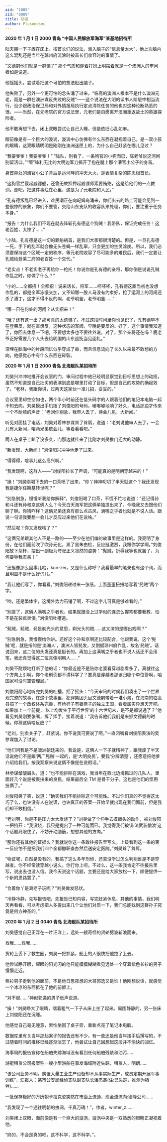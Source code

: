 ```yaml
---
aid: "1005"
zid: "0009"
title: 动摇
author: Plusonesec
---
```


**2020 年 1 月 1 日 2000 青岛 “中国人民解放军海军”某基地招待所**

陆天赐一下子瘫在床上。按首长们的说法，涌入脑子的“信息量太大”，他上次脑内这么混乱还是当年在琼州府流浪时被首长们收容时的事情了。

“文德嗣他们就是一群骗子” 那个气质和穿着打扮上明摆着就是一个澳洲人的审问者如是说道。

他摇摇头，尝试着把这个可怕的想法赶出脑子。

他失败了，另外一个更可怕的念头涌了过来。“临高的澳洲人根本不是什么澳洲元老，而是一群在澳洲谋反失败的反贼”——这个说法在大明的读书人阶层中相当流行，没少跟政治保卫局和对外情报局执行定点清除任务的他也对这种论断熟悉的很。——当然，在元老院的官方说法里，元老们是自愿离开澳洲重返故土的英雄探险者。

他不敢再想下去，闭上双眼尝试让自己入睡，但是依旧心乱如麻。

眼前像是有一个巨大的漩涡，漩涡中心仿佛有什么东西在凝视着自己。是一双小孩的眼睛，这双眼睛明明是刚刚在澳洲迷匣上的，为什么自己赶紧在哪儿见过？

“我要爹爹！我要爹爹！” “陆队，别看了，一条狗官的小狗而已，陈老爷说这河闸别留活口。”“嚓”锋利无比的大明边军刀撕开了抱在腿上那个漕官小公子的身首。

身首异处的漕官小公子背后是运河畔的冲天大火，是表情复杂的陈思根首长。

“这狗官拦截起威镖船，还曾无故扣押起威镖师索要贿赂，这是给他们的一点教训。走吧，把这件事烂在心里，这是为了元老院和人民。”

“孔有德叛乱已经进入，难民潮正在向屺姆岛涌来，你们出去的路上可能会见到一些很惨的景象，你们不要管，交给山东支队的收容队来处理，你们，要注重于任务本身。”

“报告！为什么我们不现在就去阵斩孔有德这个狗贼！我带队，保证完成任务！这老百姓，太惨了……”

“小陆，孔有德是这一切的罪魁祸首，是我们大家都很清楚的。但是，一旦孔有德一死，手下的乱军就会像无头苍蝇一样乱窜，只会更加的生灵涂炭。所以，我们必须要保持这个区域一定的秩序，等元老院收容了尽可能多的难民后，我们一定要让孔贼给登莱二府的老百姓一个交代。”

“老实点！不老实老子再给你一枪托！你说你是孔有德的亲将，那你倒是说说孔贼作乱之时，你做了什么？”

“小的……全都招！全都招！说来话长，将军…….呸呸呸，孔有德这厮当初也没想作乱的，都是全军冻饿交加，又不知哪一股人马没有约束好，抢了运河上的河闸还杀了漕丁，这才不得不反的啊，老爷明鉴，老爷明鉴……”

“哪一日在何处的河闸？从实招来！”

“哦？还有这一出？那可真的太遗憾了。不过这段时间里你也见识了，孔有德早不在登莱反，就在直隶反，这种状态的军阀，早晚是要反的。好了，这个事情我知道了，你回去休息一下吧，不要想太多也不要往外说，对了，那个亲将还在吗？鹿老爷正好需要几个人头去给明国的山东巡抚当见面礼。”

深埋在脑海中的片段回忆似乎穿成了串，而且信息流向了长久以来最不敢想的方向，他感觉心中有什么东西在碎裂。

**2020 年 1 月 1 日 2000 青岛 北海舰队某招待所**

刘昊兴冲冲地推开会议室的门，审问过程中他已经明显察觉到目标思想上的动摇，虽然不知道是自己拙劣的表演到底是哪里打动了目标，但是自己的攻势的确起效了。“老林，我跟你讲，过两天这家伙一准儿招，妥妥的。”

会议室里却空空如也，两个半小时前还在低头码字的人跟着他们的笔记本电脑一起不知去向。刘昊摸出手机拨了刘俊阳的号码，嘟嘟嘟地响了好久，电话那边才传来一个不耐烦的声音：“老刘你别急，我审人去了，待会儿见，大新闻。”

听见对面挂了电话，刘昊对着林参谋耸了耸肩，说道：“老刘说他审人去了，一会儿有大新闻，咱两兄弟歇会儿，等着看看吧。”

两人在桌子上趴了没多久，门那边就传来了比刚才刘昊推门还大的动静。

“新发现，大新闻！”刘俊阳兴冲冲地走了过来。

“得得得，啥事儿这么高兴啊。”

“我发现啊，这群人——”刘俊阳拉长了声调，“可能真的是明朝穿越来的！”

“操！”刘昊刚喝下去的一口茶喷了出来，“你丫神神叨叨了半天就这个？我还发现我是捷尔任斯基转世呢？”

“别急别急，慢慢听我给你解释“，刘俊阳喝了口茶，不慌不忙地说道：”还记得孙和斗还有孙和京这俩人么？今天白天海军把这俩单独提出来了。今晚我又去跟他们聊了聊。你猜咋样？这俩兄弟还真有那么点古风，满嘴之乎者也就是不说人话。跟说一句话我要想一会儿才反应过来他们在说啥。”

“然后呢？你又发现啥了？”

“这俩兄弟跟其他人不是一路的——至少在他们编的故事里是这样的。我亮明了身份，在他们面前吹了吹孙元化，黑了黑朱由检，反应挺激烈，我跟你学学啊。”刘俊阳放下茶杯，摆出一副极为夸张正义凛然的姿势：“髡贼，折辱我等也就罢了，为何要辱我君亲！”

“还挺像那么回事儿哈，kun-zei，又是什么称呼？我看最早的笔录也有这个词，而且明显不是什么好词儿。”

“我让他们写了，你看看。”刘俊阳递过来一张纸，上面歪歪扭扭地写着“髡贼”两个字。

“哟，还是繁体字，这境外势力石锤了啊，不过这字儿可真是够难看的。”

“别提了，这俩人满嘴之乎者也，结果就跟没上过学似的连怎么握笔都要我教，怕不是在装疯卖傻。”刘俊阳吐槽道。

“髡贼，髡贼，髡是剃光头的意思，剃光头的贼……这又演的是哪出戏啊？”

“别急别急，我慢慢给你讲。还好这个孙和京啊还比较配合，他跟我说，这个‘髡贼’呢，就是指的是‘澳洲人’，澳洲人皆髡发，又割据琼州府作乱，故名‘髡贼’。话说回来，这二位的头发还真是挺长的。再加上这满嘴之乎者也不说人话还不会用笔，我还真觉得这二位真像明朝人……”

刘昊不耐烦地打断了他的话：“你最近是不是陪你老婆看穿越剧看多了，真就往这个方向上引啊，你个老刑侦都不讲科学了？要真是穿越者那该归哪个单位管啊，咱国家可没时空管理局。”

刘俊阳耐心地听完刘昊的吐槽，摇了摇头：“今天审讯的时候我们凑出了一个世界观完整的故事，在这个故事里，犯罪集团头目文德嗣带着一堆小弟，在海南的临高县搞了一个政权体系完善，有枪杆子有银票子的独立王国，看着属实异想天开吧。如果加上一个前提，‘以上均发生于平行世界’的十六世纪末，是不是都说通了？”他看见刘昊刚要张嘴，挥了挥手，接着说道：“我告诉他们我们是来抓文德嗣的时候，你猜这俩啥反应？”

“老刘，别卖关子了，赶紧说。你不说我可要说了啊。”一直闭嘴看刘俊阳表演的吴参谋加入了讨论。

“他们问我是不是澳洲朝廷来的，我说是，这俩人一下子就精神了，跟我废了半天话说他们不是跟‘两广髡贼’一起的，是’大明良民’，要我‘分辨清楚’，还愿意把他爹介绍给我们。按我观察来说这俩不像是在说假话。”

林参谋皱皱眉头，道：“也不能排除在演戏，我当年在西北边境抓过的几队人，里面好几个说是被裹挟来的良民，结果最后全 TM 是骨干分子，这也是他们的惯用技俩了。”

刘俊阳笑了笑，说道：“确实我们不能排除这个可能性。不过你们真的不觉得这太巧了么，也许没有人在说谎，也许真正的答案一开始早就出现在我们面前，但是我们却不敢相信。”

“老刘啊，你是不是压力太大发烧了？”刘昊做了个伸手去摸额头的动作，被刘俊阳一把挡开：“我没烧，我只是提出了一种可能而已。我觉得我们被‘非法武装偷渡’这个话题局限住了，不妨开动脑筋，想想其他的方向。”

“那你还有其他的证据么？我就说你这一条敢往报告里写么，上级看到这一条的第一反应怕不是把我们四个全都撤职查办然后送安定医院。”刘昊耸了耸肩。

“物证呢，自然是没有的。我搞了这么多年刑侦，还真没学过怎么判别谁是不是穿越者。你不经常读穿越小说么，你行你上呗。不过么，这一条我肯定不往报告里写，说出去也没人信。我今天说这个话题，主要还是给大家放松一下，顺便提供一个新的思路罢了。”

“合着你丫是涮老子玩呢？”刘昊做发怒状。

“冷静冷静，先写报告吧，先报告已知内容，写完赶紧休息，其他的事情，我们明天再看看，可以考虑把人多提出来几个让他们对质一下，我们总能找到这群孙子究竟是何方神圣的。”

**2020 年 1 月 2 日 0040 青岛 北海舰队某招待所**

刘昊感觉自己正浮在一片汪洋上，远处一艘奇怪的货轮劈波斩浪而来。

救我……救我……

货轮上丢下了救生圈，刘昊一把抓紧，船上的人很快把他拉了上去。

他尝试睁开眼，耀眼的阳光闪的他只能模模糊糊看见远处一个穿着紫色长衫的男子慢慢走近。

紫衫男子走到他的面前，不是他日思夜想的大哥郭逸又是谁！他刚想说话，就感觉一个冰凉的东西抵在了他的前额上。

“对不起……”神似郭逸的男子低声说道。

“操！”刘昊睁大了眼睛，喘着粗气一下子从床上坐了起来。周围静静的，另一张床上刘俊阳还在沉睡。

他感觉自己毫无睡意，索性坐回了桌子旁，重新点亮了笔记本电脑。

数据库里有关当年那起案子的报告还有不少，有一些还是他当年接手后撰写的，不过随着时间的推移已经逐渐淡忘了，他尝试让自己回想起这段并不愉快的回忆。

海事局的报告宣称在船舶失踪海域没有看到任何船舶残骸和油污……

游艇租赁公司报案称一艘小型游船在事发海域附近失踪，租赁人，明朗……

“该公司业务不明，购置大量工业生产设备却不从事实际生产，成员定期开展军事训练”，汇报人：某市公安局经侦支队副支队长潘杰鑫(注:已失踪，推测为牺牲)……

一批保存极好的万历朝卡拉克瓷突然在市面上流通，现金流流向:德隆公司……

“我发现了一个通往明朝的虫洞，千真万确！”，作者，winter_z……

刘昊闭上双眼，面前像是有一个巨大的漩涡，漩涡中央是一双熟悉的眼睛正凝视着他。

“妈的，不会是真的吧，这不科学，这不科学。”。
